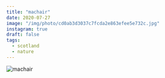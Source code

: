 ```yaml
---
title: "machair"
date: 2020-07-27
image: "/img/photo/cd0ab3d3037c7fcda2e863efee5e732c.jpg"
instagram: true
draft: false
tags:
  - scotland
  - nature
---
```


![machair](/img/photo/cd0ab3d3037c7fcda2e863efee5e732c.jpg)
